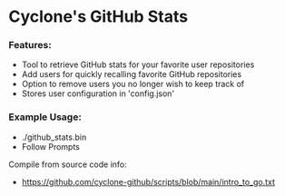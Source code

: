 # Cyclone's GitHub Stats
### Features:
- Tool to retrieve GitHub stats for your favorite user repositories
- Add users for quickly recalling favorite GitHub repositories 
- Option to remove users you no longer wish to keep track of
- Stores user configuration in 'config.json'
### Example Usage:
- ./github_stats.bin
- Follow Prompts

Compile from source code info:
- https://github.com/cyclone-github/scripts/blob/main/intro_to_go.txt
